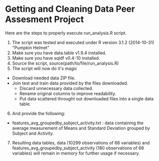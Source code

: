 Getting and Cleaning Data Peer Assesment Project
================================================
Here are the steps to properly execute run_analysis.R script.
1. The script was tested and executed under R version 3.1.2 (2014-10-31) "Pumpkin Helmet"
2. Make sure you have data.table v1.9.4 installed.
3. Make sure you have sqldf v0.4-10 installed.
4. Source the script, source(path/to/file/run_analysis.R) 
5. The script will now do it's magic 
  * Download needed data ZIP file.
  * Join test and train data provided by the files downloaded.
	* Discard unnecessary data collected.
	* Rename original columns to improve readability.
	* Put data scattered throught out downloaded files into a single data table.
6. And provide the following:
  * features_avg_groupedby_subject_activity.txt : data containing the average measurement of Means and Standard Deviation grouped by Subject and Activity.
7. Resulting data tables, data (10299 observations of 68 variables) and features_avg_groupedby_subject_activity (180 observations of 68 variables) will remain in memory for further usage if necessary.